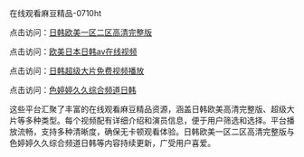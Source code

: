 在线观看麻豆精品-0710ht

点击访问：<a href="https://heiliaozj3tjd.pages.dev">日韩欧美一区二区高清完整版</a>

点击访问：<a href="https://heiliaoxqkkct.pages.dev">欧美日本日韩aⅴ在线视频</a>

点击访问：<a href="https://heiliaoga6s9v.pages.dev">日韩超级大片免费视频播放</a>

点击访问：<a href="https://heiliaoxwd5i8.pages.dev">色婷婷久久综合频道日韩</a>

这些平台汇聚了丰富的在线观看麻豆精品资源，涵盖日韩欧美高清完整版、超级大片等多种类型。每个视频配有详细介绍和演员信息，便于用户筛选和选择。平台播放流畅，支持多种清晰度，确保无卡顿观看体验。日韩欧美一区二区高清完整版与色婷婷久久综合频道日韩等内容持续更新，广受用户喜爱。

<span style="display:none;">[Canonical link](）</span>

